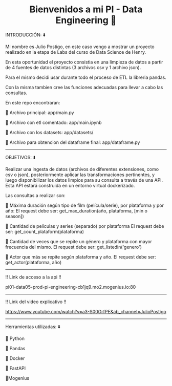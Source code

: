 # <h1 align=center> **Bienvenidos a mi PI - Data Engineering** :construction_worker:</h1>

INTRODUCCIÓN: :arrow_down:

Mi nombre es Julio Postigo, en este caso vengo a mostrar un proyecto realizado en la etapa de Labs del curso de Data Science de Henry. 

En esta oportunidad el proyecto consistia en una limpieza de datos a partir de 4 fuentes de datos distintas (3 archivos csv y 1 archivo json).

Para el mismo decidi usar durante todo el proceso de ETL la libreria pandas.

Con la misma tambien cree las funciones adecuadas para llevar a cabo las consultas.

En este repo encontraran:

🔸 Archivo principal: app/main.py

🔸 Archivo con etl comentado: app/main.ipynb

🔸 Archivo con los datasets: app/datasets/

🔸 Archivo para obtencion del dataframe final: app/dataframe.py
***
OBJETIVOS: :arrow_down:

Realizar una ingesta de datos (archivos de diferentes extensiones, como csv o json), posteriormente aplicar las transformaciones pertinentes, y luego disponibilizar los datos limpios para su consulta a través de una API. Esta API estará construida en un entorno virtual dockerizado.

Las consultas a realizar son:

🔸 Máxima duración según tipo de film (película/serie), por plataforma y por año: El request debe ser: get_max_duration(año, plataforma, [min o season])

🔸 Cantidad de películas y series (separado) por plataforma El request debe ser: get_count_plataform(plataforma)

🔸 Cantidad de veces que se repite un género y plataforma con mayor frecuencia del mismo. El request debe ser: get_listedin('genero')

🔸 Actor que más se repite según plataforma y año. El request debe ser: get_actor(plataforma, año)
***
:bangbang: Link de acceso a la api :bangbang:

pi01-data05-prod-pi-engineering-cb1jq9.mo2.mogenius.io:80
***
:bangbang: Link del video explicativo :bangbang:

https://www.youtube.com/watch?v=a3-S00GrfPE&ab_channel=JulioPostigo

***
Herramientas utilizadas: :arrow_down:

🔸 Python

🔸 Pandas

🔸 Docker

🔸 FastAPI

🔸Mogenius
